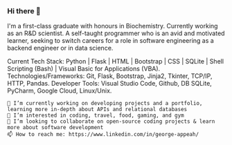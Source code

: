 
### Hi there 👋

I'm a first-class graduate with honours in Biochemistry.
Currently working as an R&D scientist. A self-taught programmer who is an avid and motivated learner, seeking to switch careers for a role in software engineering as a backend engineer or in data science.

Current Tech Stack: Python | Flask | HTML | Bootstrap | CSS | SQLite | Shell Scripting (Bash) | Visual Basic for Applications (VBA).
Technologies/Frameworks: Git, Flask, Bootstrap, Jinja2, Tkinter, TCP/IP, HTTP, Pandas.
Developer Tools: Visual Studio Code, Github, DB SQLite, PyCharm, Google Cloud, Linux/Unix.

    🌱 I’m currently working on developing projects and a portfolio, learning more in-depth about APIs and relational databases
    👀 I’m interested in coding, travel, food, gaming, and gym
    💞️ I’m looking to collaborate on open-source coding projects & learn more about software development
    📫 How to reach me: https://www.linkedin.com/in/george-appeah/

<!--
**gappeah/gappeah** is a ✨ _special_ ✨ repository because its `README.md` (this file) appears on your GitHub profile.

Here are some ideas to get you started:

- 🔭 I’m currently working on ...
- 🌱 I’m currently learning ...
- 👯 I’m looking to collaborate on ...
- 🤔 I’m looking for help with ...
- 💬 Ask me about ...
- 📫 How to reach me: ...
- 😄 Pronouns: ...
- ⚡ Fun fact: ...
-->
